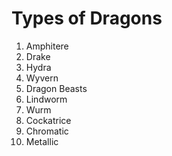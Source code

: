 # Types of Dragons

1. Amphitere
2. Drake
3. Hydra
4. Wyvern
5. Dragon Beasts
6. Lindworm
7. Wurm
8. Cockatrice
9. Chromatic
10. Metallic
